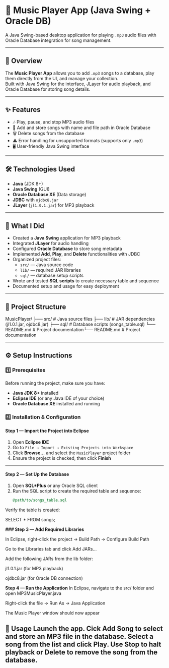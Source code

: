 # 🎵 Music Player App (Java Swing + Oracle DB)

A Java Swing-based desktop application for playing `.mp3` audio files with Oracle Database integration for song management.

---

## 📌 Overview
The **Music Player App** allows you to add `.mp3` songs to a database, play them directly from the UI, and manage your collection.  
Built with Java Swing for the interface, JLayer for audio playback, and Oracle Database for storing song details.

---

## ✨ Features
- 🎶 Play, pause, and stop MP3 audio files
- 📂 Add and store songs with name and file path in Oracle Database
- 🗑 Delete songs from the database
- ⚠ Error handling for unsupported formats (supports only `.mp3`)
- 🖥 User-friendly Java Swing interface

---

## 🛠️ Technologies Used
- **Java** (JDK 8+)
- **Java Swing** (GUI)
- **Oracle Database XE** (Data storage)
- **JDBC** with `ojdbc8.jar`
- **JLayer** (`jl1.0.1.jar`) for MP3 playback

---

## 🚀 What I Did
- Created a **Java Swing** application for MP3 playback
- Integrated **JLayer** for audio handling
- Configured **Oracle Database** to store song metadata
- Implemented **Add**, **Play**, and **Delete** functionalities with JDBC
- Organized project files:
  - `src/` — Java source code
  - `lib/` — required JAR libraries
  - `sql/` — database setup scripts
- Wrote and tested **SQL scripts** to create necessary table and sequence
- Documented setup and usage for easy deployment

---
## 📂 Project Structure
MusicPlayer/
├── src/ # Java source files
├── lib/ # JAR dependencies (jl1.0.1.jar, ojdbc8.jar)
├── sql/ # Database scripts (songs_table.sql)
└── README.md # Project documentation└── README.md # Project documentation

---

## ⚙️ Setup Instructions

### 1️⃣ Prerequisites
Before running the project, make sure you have:
- **Java JDK 8+** installed
- **Eclipse IDE** (or any Java IDE of your choice)
- **Oracle Database XE** installed and running

### 2️⃣ Installation & Configuration

#### Step 1 — Import the Project into Eclipse
1. Open **Eclipse IDE**
2. Go to `File → Import → Existing Projects into Workspace`
3. Click **Browse…** and select the `MusicPlayer` project folder
4. Ensure the project is checked, then click **Finish**

---

#### Step 2 — Set Up the Database
1. Open **SQL*Plus** or any Oracle SQL client
2. Run the SQL script to create the required table and sequence:
   ```sql
   @path/to/songs_table.sql
Verify the table is created:

SELECT * FROM songs;

**### Step 3 — Add Required Libraries**

In Eclipse, right-click the project → Build Path → Configure Build Path

Go to the Libraries tab and click Add JARs…

Add the following JARs from the lib folder:

jl1.0.1.jar (for MP3 playback)

ojdbc8.jar (for Oracle DB connection)

**Step 4 — Run the Application**
In Eclipse, navigate to the src/ folder and open MP3MusicPlayer.java

Right-click the file → Run As → Java Application

The Music Player window should now appear

**🎯 Usage**
 Launch the app.
 Cick Add Song to select and store an MP3 file in the database.
 Select a song from the list and click Play.
 Use Stop to halt playback or Delete to remove the song from the database.
---

